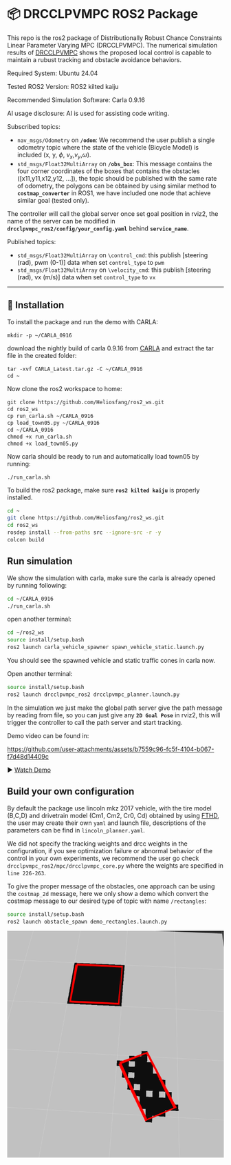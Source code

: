 # 📦 DRCCLPVMPC ROS2 Package

This repo is the ros2 package of Distributionally Robust Chance Constraints Linear Parameter Varying MPC (DRCCLPVMPC). The numerical simulation results of [DRCCLPVMPC](https://github.com/Binghamton-ACSR-Lab/drcclpvmpc) shows the proposed local control is capable to maintain a rubust tracking and obstacle avoidance behaviors.

Required System: Ubuntu 24.04

Tested ROS2 Version: ROS2 kilted kaiju

Recommended Simulation Software: Carla 0.9.16

AI usage disclosure: AI is used for assisting code writing.

Subscribed topics:

- `nav_msgs/Odometry` on **`/odom`**: We recommend the user publish a single odometry topic where the state of the vehicle (Bicycle Model) is included (x, y, $\phi$, $v_x$,$v_y$,$\omega$).
- `std_msgs/Float32MultiArray` on **`/obs_box`**: This message contains the four corner coordinates of the boxes that contains the obstacles ([x11,y11,x12,y12, ...]), the topic should be published with the same rate of odometry, the polygons can be obtained by using similar method to **`costmap_converter`** in ROS1, we have included one node that achieve similar goal (tested only).

The controller will call the global server once set goal position in rviz2, the name of the server can be modified in **`drcclpvmpc_ros2/config/your_config.yaml`** behind **`service_name`**.

Published topics:

* `std_msgs/Float32MultiArray` on `\control_cmd`: this publish [steering (rad), pwm (0-1)] data when set `control_type` to `pwm`
* `std_msgs/Float32MultiArray` on  `\velocity_cmd`: this publish [steering (rad), vx (m/s)] data when set `control_type` to `vx`

---

## 🚀 Installation

To install the package and run the demo with CARLA:

```
mkdir -p ~/CARLA_0916
```

download the nightly build of carla 0.9.16 from [CARLA](https://carla.readthedocs.io/en/latest/download/) and extract the tar file in the created folder:

```
tar -xvf CARLA_Latest.tar.gz -C ~/CARLA_0916
cd ~
```

Now clone the ros2 workspace to home:

```
git clone https://github.com/Heliosfang/ros2_ws.git
cd ros2_ws
cp run_carla.sh ~/CARLA_0916
cp load_town05.py ~/CARLA_0916
cd ~/CARLA_0916
chmod +x run_carla.sh
chmod +x load_town05.py
```

Now carla should be ready to run and automatically load town05 by running:

```
./run_carla.sh
```

To build the ros2 package, make sure **`ros2 kilted kaiju`** is properly installed.

```bash
cd ~
git clone https://github.com/Heliosfang/ros2_ws.git
cd ros2_ws
rosdep install --from-paths src --ignore-src -r -y
colcon build
```

## Run simulation

We show the simulation with carla, make sure the carla is already opened by running following:

```BASH
cd ~/CARLA_0916
./run_carla.sh
```

open another terminal:

```bash
cd ~/ros2_ws
source install/setup.bash
ros2 launch carla_vehicle_spawner spawn_vehicle_static.launch.py
```

You should see the spawned vehicle and static traffic cones in carla now.

Open another terminal:

```bash
source install/setup.bash
ros2 launch drcclpvmpc_ros2 drcclpvmpc_planner.launch.py
```

In the simulation we just make the global path server give the path message by reading from file, so you can just give any **`2D Goal Pose`** in rviz2, this will trigger the controller to call the path server and start tracking.

Demo video can be found in:



https://github.com/user-attachments/assets/b7559c96-fc5f-4104-b067-f7d48d14409c



▶️ [Watch Demo](https://drive.google.com/file/d/1AYFfqVLeKRJNjaqzqaHhxtrmDxbeSRML/view?usp=sharing)

## Build your own configuration

By default the package use lincoln mkz 2017 vehicle, with the tire model (B,C,D) and drivetrain model (Cm1, Cm2, Cr0, Cd)  obtained by using [FTHD](https://github.com/Binghamton-ACSR-Lab/FTHD.git), the user may create their own `yaml` and launch file, descriptions of the parameters can be find in `lincoln_planner.yaml`.

We did not specify the tracking weights and drcc weights in the configuration, if you see optimization failure or abnormal behavior of the control in your own experiments, we recommend the user go check `drcclpvmpc_ros2/mpc/drcclpvmpc_core.py` where the weights are specified in `line 226-263`.

To give the proper message of the obstacles, one approach can be using the `costmap_2d` message, here we only show a demo which convert the costmap message to our desired type of topic with name `/rectangles`:

```bash
source install/setup.bash
ros2 launch obstacle_spawn demo_rectangles.launch.py
```

![demo of costmap converter](images/readme/1758604355330.png)
